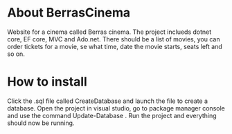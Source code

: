 # About BerrasCinema
Website for a cinema called Berras cinema. The project inclueds dotnet core, EF core, MVC and Ado.net.
There should be a list of movies, you can order tickets for a movie, se what time, date the movie starts, seats left and so on.


# How to install
Click the .sql file called CreateDatabase and launch the file to create a database.
Open the project in visual studio, go to package manager console and use the command Update-Database .
Run the project and everything should now be running.

